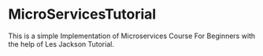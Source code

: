# MicroServicesTutorial
This is a simple Implementation of Microservices Course For Beginners with the help of Les Jackson Tutorial.
